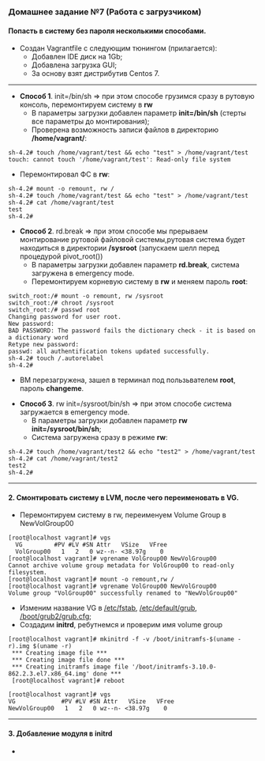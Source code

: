 ### Домашнее задание №7 (Работа с загрузчиком)
#### Попасть в систему без пароля несколькими способами.
* Создан Vagrantfile с следующим тюнингом (прилагается):
  - Добавлен IDE диск на 1Gb;
  - Добавлена загрузка GUI;
  - За основу взят дистрибутив Centos 7.
___
* __Способ 1__. init=/bin/sh => при этом способе грузимся сразу в рутовую консоль, перемонтируем систему в __rw__
  - В параметры загрузки добавлен параметр __init=/bin/sh__ (стерты все параметры до монтирования);
  - Проверена возможность записи файлов в директорию __/home/vagrant/__:
```console
sh-4.2# touch /home/vagrant/test && echo "test" > /home/vagrant/test
touch: cannot touch '/home/vagrant/test': Read-only file system
```
  - Перемонтировал ФС в __rw__:
```console
sh-4.2# mount -o remount, rw /
sh-4.2# touch /home/vagrant/test && echo "test" > /home/vagrant/test
sh-4.2# cat /home/vagrant/test
test
sh-4.2#
```
* __Способ 2__. rd.break => при этом способе мы прерываем монтирование рутовой файловой системы,рутовая система будет находиться в директории __/sysroot__ (запускаем шелл перед процедурой pivot_root())
  - В параметры загрузки добавлен параметр __rd.break__, система загружена в emergency mode.
  - Перемонтируем корневую систему в __rw__ и меняем пароль __root__:
```console
switch_root:/# mount -o remount, rw /sysroot
switch_root:/# chroot /sysroot
switch_root:/# passwd root
Changing password for user root.
New password:
BAD PASSWORD: The password fails the dictionary check - it is based on a dictionary word
Retype new password:
passwd: all authentification tokens updated successfully.
sh-4.2# touch /.autorelabel
sh-4.2#
```
  - ВМ перезагружена, зашел в терминал под пользьвателем __root__, пароль __changeme__.

* __Способ 3__. rw init=/sysroot/bin/sh => при этом способе система загружается в emergency mode.
  - В параметры загрузки добавлен параметр __rw init=/sysroot/bin/sh__;
  - Система загружена сразу в режиме __rw__:
```console
sh-4.2# touch /home/vagrant/test2 && echo "test2" > /home/vagrant/test
sh-4.2# cat /home/vagrant/test2
test2
sh-4.2#
```
___
#### 2. Смонтировать систему в LVM, после чего переименовать в VG.
* Перемонтируем систему в rw, переименуем Volume Group в NewVolGroup00
```console
[root@localhost vagrant]# vgs
  VG         #PV #LV #SN Attr   VSize   VFree
  VolGroup00   1   2   0 wz--n- <38.97g    0 
[root@localhost vagrant]# vgrename VolGroup00 NewVolGroup00
Cannot archive volume group metadata for VolGroup00 to read-only filesystem.
[root@localhost vagrant]# mount -o remount,rw /         
[root@localhost vagrant]# vgrename VolGroup00 NewVolGroup00
Volume group "VolGroup00" successfully renamed to "NewVolGroup00"
```
* Изменим название VG в [/etc/fstab](https://github.com/uNkindy/Otus_Unit_7_System_Load/blob/main/fstab), [/etc/default/grub](https://github.com/uNkindy/Otus_Unit_7_System_Load/blob/main/grub), [/boot/grub2/grub.cfg](https://github.com/uNkindy/Otus_Unit_7_System_Load/blob/main/grub.cfg);
* Создадим __initrd__, ребутнемся и проверим имя volume group
```console
[root@localhost vagrant]# mkinitrd -f -v /boot/initramfs-$(uname -r).img $(uname -r)
 *** Creating image file ***
 *** Creating image file done ***
 *** Creating initramfs image file '/boot/initramfs-3.10.0-862.2.3.el7.x86_64.img' done ***
 [root@localhost vagrant]# reboot
 ```
 ```console
 [root@localhost vagrant]# vgs
 VG             #PV #LV #SN Attr   VSize   VFree
 NewVolGroup00   1   2   0 wz--n- <38.97g    0 
 ```
___
#### 3. Добавление модуля в initrd
* 
